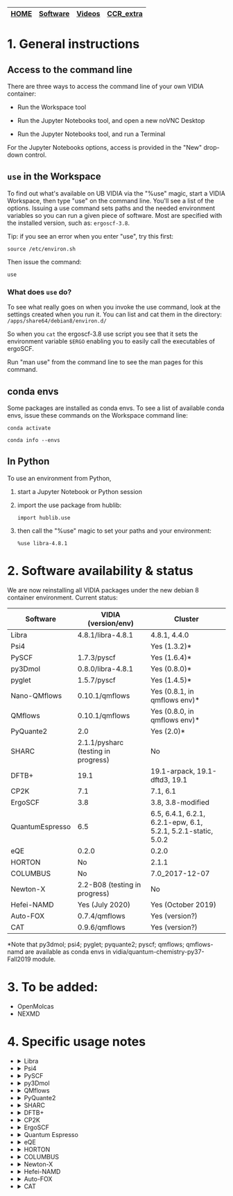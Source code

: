 | [HOME](README.md) |  [Software](Software.md)   |    [Videos](Videos.md)              |        [CCR_extra](CCR_extra)       |
| -------- | ----------------------------------- | ----------------------------------- | ----------------------------------- |



# 1. General instructions

## Access to the command line

There are three ways to access the command line of your own VIDIA container:

- Run the Workspace tool

- Run the Jupyter Notebooks tool, and open a new noVNC Desktop

- Run the Jupyter Notebooks tool, and run a Terminal 

For the Jupyter Notebooks options, access is provided in the "New" drop-down control.

## `use` in the Workspace

To find out what's available on UB VIDIA via the "%use" magic, start a VIDIA Workspace, then type
"use" on the command line. You'll see a list of the options. Issuing a use command sets paths and the needed
environment variables so you can run a given piece of software. Most are specified with the
installed version, such as: `ergoscf-3.8`.

Tip: if you see an error when you enter "use", try this first:

`source /etc/environ.sh`

Then issue the command:

`use`

### What does `use` do?

To see what really goes on when you invoke the use command, look at the settings created when you run
it. You can list and cat them in the directory: `/apps/share64/debian8/environ.d/`

So when you `cat` the ergoscf-3.8 use script you see that it sets the environment variable `$ERGO`
enabling you to easily call the executables of ergoSCF.

Run "man use" from the command line to see the man pages for this command.

## conda envs

Some packages are installed as conda envs. To see a list of available conda envs, issue these commands on the Workspace command line:

`conda activate`

`conda info --envs`

## In Python

To use an environment from Python, 

1. start a Jupyter Notebook or Python session 

1. import the use package from hublib:

    `import hublib.use`

1. then call the "%use" magic to set your paths and your environment:

    `%use libra-4.8.1`


# 2. Software availability & status

We are now reinstalling all VIDIA packages under the new debian 8 container environment. Current status:

|   Software                     |         VIDIA (version/env)               |         Cluster              |
| ----------                     | ---------------------------- | ---------------------------- |
|  Libra                         | 4.8.1/libra-4.8.1                 |  4.8.1, 4.4.0                  |
|  Psi4                          |                |  Yes (1.3.2)\*                  |
|  PySCF                         |  1.7.3/pyscf              |  Yes (1.6.4)\*                  |
|  py3Dmol                       |  0.8.0/libra-4.8.1              |  Yes (0.8.0)\*                  |
|  pyglet                       |  1.5.7/pyscf              |   Yes (1.4.5)\*                 |
|  Nano-QMflows                  |           0.10.1/qmflows         |         Yes (0.8.1, in qmflows env)\*                 |
|  QMflows                  |           0.10.1/qmflows         |         Yes (0.8.0, in qmflows env)\*                 |
|  PyQuante2                     | 2.0               |  Yes (2.0)\*                  |
|  SHARC                         |           2.1.1/pysharc (testing in progress)                |         No                   |
|  DFTB+                         |   19.1         |  19.1-arpack, 19.1-dftd3, 19.1     |
|  CP2K                          |        7.1        |  7.1, 6.1     |
|  ErgoSCF                       |        3.8                    |  3.8, 3.8-modified    |
|  QuantumEspresso               | 6.5 |  6.5, 6.4.1, 6.2.1, 6.2.1-epw, 6.1, 5.2.1, 5.2.1-static, 5.0.2    |
|  eQE                           | 0.2.0   |  0.2.0    |
|  HORTON                        | No   |  2.1.1    |
|  COLUMBUS                      | No   | 7.0_2017-12-07 |
|  Newton-X                      | 2.2-B08 (testing in progress)  |  No |
|  Hefei-NAMD                    | Yes (July 2020) |  Yes (October 2019) |
|  Auto-FOX                    | 0.7.4/qmflows   |  Yes (version?) |
|  CAT                    | 0.9.6/qmflows   |  Yes (version?) |

\*Note that py3dmol; psi4; pyglet; pyquante2; pyscf; qmflows; qmflows-namd are available as conda envs in vidia/quantum-chemistry-py37-Fall2019 module.

# 3. To be added:

- OpenMolcas
- NEXMD


# 4. Specific usage notes


* <details>
  <summary>Libra</summary>  
  Description:

  VIDIA:

    `use libra-4.8.1`

    `conda activate libra-4.8.1`

  Cluster:

    `module load vidia/quantum-chemistry-py37-Fall2019`

  Notes:

  </details>

* <details>
  <summary>Psi4</summary>  
  Description:

  VIDIA:


  Cluster:

    `module load vidia/quantum-chemistry-py37-Fall2019`

  Notes:

  </details>

* <details>
  <summary>PySCF</summary>  
  Description:

  VIDIA:

    Any of the lines

    `use pyscf-pyglet`

    `conda activate pyscf`

  Cluster:

    `module load vidia/quantum-chemistry-py37-Fall2019`

  Notes:

  </details>

* <details>
  <summary>py3Dmol</summary>  
  Description:

  VIDIA:

    Any of the lines

    `use libra-4.8.1`

    `conda activate libra-4.8.1`

  Cluster:

    `module load vidia/quantum-chemistry-py37-Fall2019`

  Notes:

  </details>

* <details>
  <summary>QMflows</summary>  
  Description:

  VIDIA:

    Any of the lines

    `use nano-qmflows`

    `conda activate qmflows`

  Cluster:

    `module load vidia/quantum-chemistry-py37-Fall2019`

  Notes:

  </details>

* <details>
  <summary>PyQuante2</summary>  
  Description: 

  VIDIA:

    `conda activate pyquante2` - uses python 3.6 and numpy 1.18.5

  Cluster:

    Any of the lines

    `module load vidia/quantum-chemistry-py37-Fall2019`

  Notes: requires Python 2    

  </details>

* <details>
  <summary>SHARC</summary>  
  Description:

  VIDIA:

    Any of the lines

    `use sharc-2.1.1`

  Cluster:

    N/A

  Notes: doesn't include PySHARC

  [SHARC Documentation](https://sharc-md.org)

  </details>

* <details>
  <summary>DFTB+</summary>  
  Description:

  VIDIA:

    Any of the lines

    `use dftbplus-19.1` - with dftd3 and arpack

    `use dftbplus-pre-19.1` - precompiled

  Cluster:  

    Any of the lines

    `module load dftbplus/19.1-arpack` - a version for TD-DFTB+ calculations, but not parallel

    `module load dftbplus/19.1-dftd3` - a version that includes Grimme's dispersion

    `module load dftbplus/19.1` - a generic version (parallel)

  Notes:   

  [DFTB+ Documentation](https://dftbplus.org)

  </details>

* <details>
  <summary>CP2K</summary>  
  Description:

  VIDIA:

    `use cp2k-7.1.0`

  Cluster:

    Any of the lines

    `cp2k/6.1-precompiled`

    `cp2k/7.1-precompiled`

  Notes: 

  [CP2K Open Source Molecular Dynamics](http://www.cp2k.org)

  </details>

* <details>
  <summary>ErgoSCF</summary>  
  Description: 

  VIDIA:

    `use ergoscf-3.8` - default version

  Cluster:

    Any of the lines

    `module load ergoscf/3.8` - this is the default version

    `module load ergoscf/3.8-vidia` - this is the version with the corrected code needed for NAC calculations!

  Notes: 

  Installed with openMP support.

  [ErgoSCF Manual](http://www.ergoscf.org/index.php)

  </details>

* <details>
  <summary>Quantum Espresso</summary>  
  Description:

  VIDIA:

    `use qe-6.5`

  Cluster:

    Any of the lines

    `module load espresso/5.0.2`

    `module load espresso/5.1.1-static`

    `module load espresso/5.2.1`

    `module load espresso/6.1`

    `module load espresso/6.2.1-epw`

    `module load espresso/6.2.1`

    `module load espresso/6.4.1`

    `module load espresso/6.5`

  Notes: 

  Installed with openMP support.

  [QuantumEspresso Manual](https://www.quantum-espresso.org)

  </details>

* <details>
  <summary>eQE</summary>  
  Description: Embedded Quantum Espresso

  VIDIA:

    `use eqe-0.2.0`


  Cluster:

    Any of the lines

    `module load eqe/0.2.0`

  Notes: 

  [eQE Manual](http://eqe.rutgers.edu/manual.html)

  Installed with openMP support.
  
  Features installed on VIDIA:
  - basic code for scf, structure optimization, MD (pw)
  - postprocessing programs (pp)
  - CP code: CP MD with ultrasoft pseudopotentials (cp)

  </details>

* <details>
  <summary>HORTON</summary>  
  Description: 

  VIDIA:

    N/A

  Cluster:

    Any of the lines

    `module load horton/2.1.1`

  Notes: 

  </details>

* <details>
  <summary>COLUMBUS</summary>  
  Description: 

  VIDIA:

    N/A

  Cluster:

    Any of the lines

    `module columbus/7.0_2017-12-07-bin`

  Notes: 

  </details>

* <details>
  <summary>Newton-X</summary>  
  Description: 

  VIDIA:

    Any of the lines

    `use newton-x`

  Cluster:

    N/A

  Notes: 

  [Newton-X Documentation](http://www.newtonx.org)

  </details>

* <details>
  <summary>Hefei-NAMD</summary>  
  Description: 

  VIDIA:

    Any of the lines 

    `use hefei-namd`

  Cluster:

    Any of the lines

    `module load hefei-namd`

  Notes: 

  No versions of this code are tagged, so entries in the table above is labeled with date downloaded/compiled.

  The `namd` code is presently installed.

  [Hefei-NAMD Documentation](http://staff.ustc.edu.cn/~zhaojin/code.html)

  [Hefei-NAMD Presentation](http://home.ustc.edu.cn/~zqj/code/namd.pdf)

  </details>


* <details>
  <summary>Auto-FOX</summary>  
  Description: 

  VIDIA:

    Any of the lines

    `conda activate nano-qmflows`

    `use qmflows`

  Cluster:

    N/A

  Notes: 

  [Auto-FOX Documentation](https://auto-fox.readthedocs.io/en/latest/)

  </details>

* <details>
  <summary>CAT</summary>  
  Description: 

  VIDIA:

    Any of the lines

    `conda activate nano-qmflows`

    `use qmflows`

  Cluster:

    N/A

  Notes: 

  [CAT Documentation](https://cat.readthedocs.io/en/latest/)

  </details>
